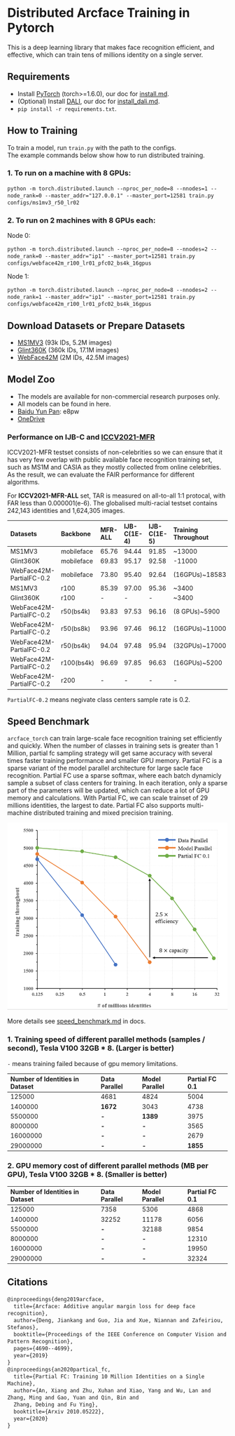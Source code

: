 # Distributed Arcface Training in Pytorch

This is a deep learning library that makes face recognition efficient, and effective, which can train tens of millions
identity on a single server.

## Requirements

- Install [PyTorch](http://pytorch.org) (torch>=1.6.0), our doc for [install.md](docs/install.md).
- (Optional) Install [DALI](https://docs.nvidia.com/deeplearning/dali/user-guide/docs/), our doc for [install_dali.md](docs/install_dali.md).
- `pip install -r requirements.txt`.
  
## How to Training

To train a model, run `train.py` with the path to the configs.  
The example commands below show how to run
distributed training.

### 1. To run on a machine with 8 GPUs:

```shell
python -m torch.distributed.launch --nproc_per_node=8 --nnodes=1 --node_rank=0 --master_addr="127.0.0.1" --master_port=12581 train.py configs/ms1mv3_r50_lr02
```

### 2. To run on 2 machines with 8 GPUs each:

Node 0:

```shell
python -m torch.distributed.launch --nproc_per_node=8 --nnodes=2 --node_rank=0 --master_addr="ip1" --master_port=12581 train.py configs/webface42m_r100_lr01_pfc02_bs4k_16gpus
```

Node 1:

```shell
python -m torch.distributed.launch --nproc_per_node=8 --nnodes=2 --node_rank=1 --master_addr="ip1" --master_port=12581 train.py configs/webface42m_r100_lr01_pfc02_bs4k_16gpus
```

## Download Datasets or Prepare Datasets

- [MS1MV3](https://github.com/deepinsight/insightface/tree/master/recognition/_datasets_#ms1m-retinaface) (93k IDs, 5.2M images)
- [Glint360K](https://github.com/deepinsight/insightface/tree/master/recognition/partial_fc#4-download) (360k IDs, 17.1M images)
- [WebFace42M](docs/prepare_webface42m.md) (2M IDs, 42.5M images)

## Model Zoo

- The models are available for non-commercial research purposes only.  
- All models can be found in here.  
- [Baidu Yun Pan](https://pan.baidu.com/s/1CL-l4zWqsI1oDuEEYVhj-g): e8pw  
- [OneDrive](https://1drv.ms/u/s!AswpsDO2toNKq0lWY69vN58GR6mw?e=p9Ov5d)

### Performance on IJB-C and [**ICCV2021-MFR**](https://github.com/deepinsight/insightface/blob/master/challenges/mfr/README.md)

ICCV2021-MFR testset consists of non-celebrities so we can ensure that it has very few overlap with public available face 
recognition training set, such as MS1M and CASIA as they mostly collected from online celebrities. 
As the result, we can evaluate the FAIR performance for different algorithms.  

For **ICCV2021-MFR-ALL** set, TAR is measured on all-to-all 1:1 protocal, with FAR less than 0.000001(e-6). The 
globalised multi-racial testset contains 242,143 identities and 1,624,305 images. 



| Datasets                 | Backbone   | **MFR-ALL** | IJB-C(1E-4) | IJB-C(1E-5) | Training Throughout | log                                                                                                                                                                                                         |
|:-------------------------|:-----------|:------------|:------------|:------------|:--------------------|:------------------------------------------------------------------------------------------------------------------------------------------------------------------------------------------------------------|
| MS1MV3                   | mobileface | 65.76       | 94.44       | 91.85       | ~13000              | [log](https://raw.githubusercontent.com/anxiangsir/insightface_arcface_log/master/ms1mv3_mobileface_lr02/training.log)\|[config](configs/ms1mv3_mobileface_lr02.py)                                         |
| Glint360K                | mobileface | 69.83       | 95.17       | 92.58       | -11000              | [log](https://raw.githubusercontent.com/anxiangsir/insightface_arcface_log/master/glint360k_mobileface_lr02_bs4k/training.log)\|[config](configs/glint360k_mobileface_lr02_bs4k.py)                         |
| WebFace42M-PartialFC-0.2 | mobileface | 73.80       | 95.40       | 92.64       | (16GPUs)~18583      | [log](https://raw.githubusercontent.com/anxiangsir/insightface_arcface_log/master/webface42m_mobilefacenet_pfc02_bs8k_16gpus/training.log)\|[config](configs/webface42m_mobilefacenet_pfc02_bs8k_16gpus.py) |
| MS1MV3                   | r100       | 85.39       | 97.00       | 95.36       | ~3400               | [log](https://raw.githubusercontent.com/anxiangsir/insightface_arcface_log/master/ms1mv3_r100_lr01/training.log)\|[config](configs/ms1mv3_r100_lr02.py)                                                     |
| Glint360K                | r100       | -           | -           | -           | ~3400               | log\|[config](configs/glint360k_100_lr02.py)                                                                                                                                                                |
| WebFace42M-PartialFC-0.2 | r50(bs4k)  | 93.83       | 97.53       | 96.16       | (8 GPUs)~5900       | [log](https://raw.githubusercontent.com/anxiangsir/insightface_arcface_log/master/webface42m_r50_bs4k_pfc02/training.log)\|[config](configs/webface42m_r50_lr01_pfc02_bs4k_8gpus.py)                        |
| WebFace42M-PartialFC-0.2 | r50(bs8k)  | 93.96       | 97.46       | 96.12       | (16GPUs)~11000      | [log](https://raw.githubusercontent.com/anxiangsir/insightface_arcface_log/master/webface42m_r50_lr01_pfc02_bs8k_16gpus/training.log)\|[config](configs/webface42m_r50_lr01_pfc02_bs8k_16gpus.py)           |
| WebFace42M-PartialFC-0.2 | r50(bs4k)  | 94.04       | 97.48       | 95.94       | (32GPUs)~17000      | log\|[config](configs/webface42m_r50_lr01_pfc02_bs4k_32gpus.py)                                                                                                                                             |
| WebFace42M-PartialFC-0.2 | r100(bs4k) | 96.69       | 97.85       | 96.63       | (16GPUs)~5200       | [log](https://raw.githubusercontent.com/anxiangsir/insightface_arcface_log/master/webface42m_r100_bs4k_pfc02/training.log)\|[config](configs/webface42m_r100_lr01_pfc02_bs4k_16gpus.py)                     |
| WebFace42M-PartialFC-0.2 | r200       | -           | -           | -           | -                   | log\|config                                                                                                                                                                                                 |  

`PartialFC-0.2` means negivate class centers sample rate is 0.2. 


## Speed Benchmark

`arcface_torch` can train large-scale face recognition training set efficiently and quickly. When the number of
classes in training sets is greater than 1 Million, partial fc sampling strategy will get same
accuracy with several times faster training performance and smaller GPU memory. 
Partial FC is a sparse variant of the model parallel architecture for large sacle  face recognition. Partial FC use a 
sparse softmax, where each batch dynamicly sample a subset of class centers for training. In each iteration, only a 
sparse part of the parameters will be updated, which can reduce a lot of GPU memory and calculations. With Partial FC, 
we can scale trainset of 29 millions identities, the largest to date. Partial FC also supports multi-machine distributed 
training and mixed precision training.

![Image text](https://github.com/anxiangsir/insightface_arcface_log/blob/master/partial_fc_v2.png)

More details see 
[speed_benchmark.md](docs/speed_benchmark.md) in docs.

### 1. Training speed of different parallel methods (samples / second), Tesla V100 32GB * 8. (Larger is better)

`-` means training failed because of gpu memory limitations.

| Number of Identities in Dataset | Data Parallel | Model Parallel | Partial FC 0.1 |
|:--------------------------------|:--------------|:---------------|:---------------|
| 125000                          | 4681          | 4824           | 5004           |
| 1400000                         | **1672**      | 3043           | 4738           |
| 5500000                         | **-**         | **1389**       | 3975           |
| 8000000                         | **-**         | **-**          | 3565           |
| 16000000                        | **-**         | **-**          | 2679           |
| 29000000                        | **-**         | **-**          | **1855**       |

### 2. GPU memory cost of different parallel methods (MB per GPU), Tesla V100 32GB * 8. (Smaller is better)

| Number of Identities in Dataset | Data Parallel | Model Parallel | Partial FC 0.1 |
|:--------------------------------|:--------------|:---------------|:---------------|
| 125000                          | 7358          | 5306           | 4868           |
| 1400000                         | 32252         | 11178          | 6056           |
| 5500000                         | **-**         | 32188          | 9854           |
| 8000000                         | **-**         | **-**          | 12310          |
| 16000000                        | **-**         | **-**          | 19950          |
| 29000000                        | **-**         | **-**          | 32324          |


## Citations

```
@inproceedings{deng2019arcface,
  title={Arcface: Additive angular margin loss for deep face recognition},
  author={Deng, Jiankang and Guo, Jia and Xue, Niannan and Zafeiriou, Stefanos},
  booktitle={Proceedings of the IEEE Conference on Computer Vision and Pattern Recognition},
  pages={4690--4699},
  year={2019}
}
@inproceedings{an2020partical_fc,
  title={Partial FC: Training 10 Million Identities on a Single Machine},
  author={An, Xiang and Zhu, Xuhan and Xiao, Yang and Wu, Lan and Zhang, Ming and Gao, Yuan and Qin, Bin and
  Zhang, Debing and Fu Ying},
  booktitle={Arxiv 2010.05222},
  year={2020}
}
```
